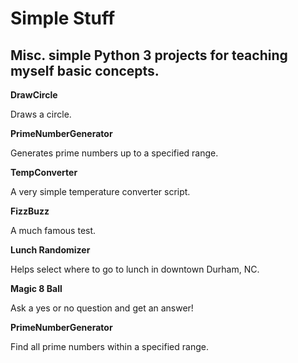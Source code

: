 # Simple Stuff

## Misc. simple Python 3 projects for teaching myself basic concepts.


**DrawCircle**

Draws a circle.


**PrimeNumberGenerator**

Generates prime numbers up to a specified range.


**TempConverter**

A very simple temperature converter script.


**FizzBuzz**

A much famous test.


**Lunch Randomizer**

Helps select where to go to lunch in downtown Durham, NC.


**Magic 8 Ball**

Ask a yes or no question and get an answer!


**PrimeNumberGenerator**

Find all prime numbers within a specified range.

